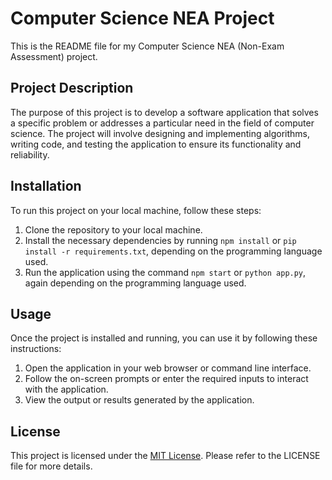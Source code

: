 # Computer Science NEA Project

This is the README file for my Computer Science NEA (Non-Exam Assessment) project.

## Project Description

The purpose of this project is to develop a software application that solves a specific problem or addresses a particular need in the field of computer science. The project will involve designing and implementing algorithms, writing code, and testing the application to ensure its functionality and reliability.

## Installation

To run this project on your local machine, follow these steps:

1. Clone the repository to your local machine.
2. Install the necessary dependencies by running `npm install` or `pip install -r requirements.txt`, depending on the programming language used.
3. Run the application using the command `npm start` or `python app.py`, again depending on the programming language used.

## Usage

Once the project is installed and running, you can use it by following these instructions:

1. Open the application in your web browser or command line interface.
2. Follow the on-screen prompts or enter the required inputs to interact with the application.
3. View the output or results generated by the application.

## License

This project is licensed under the [MIT License](https://opensource.org/licenses/MIT). Please refer to the LICENSE file for more details.
